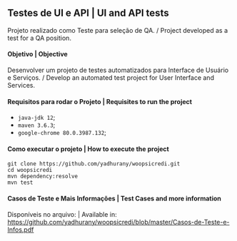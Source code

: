 ## Testes de UI e API | UI and API tests

Projeto realizado como Teste para seleção de QA. / Project developed as a test for a QA position.

#### Objetivo | Objective
Desenvolver um projeto de testes automatizados para Interface de Usuário e Serviços. / Develop an automated test project for User Interface and Services.

#### Requisitos para rodar o Projeto | Requisites to run the project
- `java-jdk 12`;
- `maven 3.6.3`;
- `google-chrome 80.0.3987.132`;

#### Como executar o projeto | How to execute the project
```
git clone https://github.com/yadhurany/woopsicredi.git
cd woopsicredi
mvn dependency:resolve
mvn test
```

#### Casos de Teste e Mais Informações | Test Cases and more information

Disponíveis no arquivo: | Available in: 
https://github.com/yadhurany/woopsicredi/blob/master/Casos-de-Teste-e-Infos.pdf


